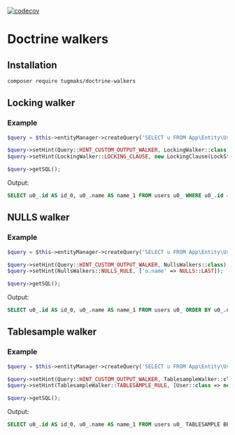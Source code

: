 [![codecov](https://codecov.io/gh/tugmaks/doctrine-walkers/graph/badge.svg?token=4YXA0059QT)](https://codecov.io/gh/tugmaks/doctrine-walkers)
# Doctrine walkers

## Installation

```bash
composer require tugmaks/doctrine-walkers
```

## Locking walker
### Example
```php
$query = $this->entityManager->createQuery('SELECT u FROM App\Entity\User u WHERE id = 1');

$query->setHint(Query::HINT_CUSTOM_OUTPUT_WALKER, LockingWalker::class);
$query->setHint(LockingWalker::LOCKING_CLAUSE, new LockingClause(LockStrength::UPDATE, Option::SKIP_LOCKED));

$query->getSQL();
```
Output:
```sql
SELECT u0_.id AS id_0, u0_.name AS name_1 FROM users u0_ WHERE u0_.id = 1 FOR UPDATE SKIP LOCKED
```

## NULLS walker
### Example
```php
$query = $this->entityManager->createQuery('SELECT u FROM App\Entity\User u ORDER BY u.name DESC');

$query->setHint(Query::HINT_CUSTOM_OUTPUT_WALKER, NullsWalkers::class);
$query->setHint(NullsWalkers::NULLS_RULE, ['u.name' => NULLS::LAST]);

$query->getSQL();
```
Output:
```sql
SELECT u0_.id AS id_0, u0_.name AS name_1 FROM users u0_ ORDER BY u0_.name DESC NULLS LAST
```

## Tablesample walker
### Example
```php
$query = $this->entityManager->createQuery('SELECT u FROM App\Entity\User u ORDER BY u.name DESC');

$query->setHint(Query::HINT_CUSTOM_OUTPUT_WALKER, TablesampleWalker::class);
$query->setHint(TablesampleWalker::TABLESAMPLE_RULE, [User::class => new Tablesample(TablesampleMethod::BERNOULLI, 0.1) ]);

$query->getSQL();
```
Output:
```sql
SELECT u0_.id AS id_0, u0_.name AS name_1 FROM users u0_ TABLESAMPLE BERNOULLI(0.1) ORDER BY u0_.name DESC
```